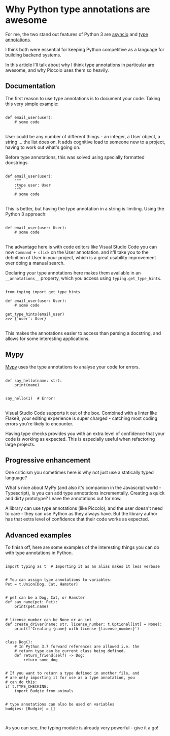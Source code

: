 # Why Python type annotations are awesome

For me, the two stand out features of Python 3 are [asyncio](https://docs.python.org/3/library/asyncio.html) and [type annotations](https://docs.python.org/3/library/typing.html).

I think both were essential for keeping Python competitive as a language for building backend systems.

In this article I'll talk about why I think type annotations in particular are awesome, and why Piccolo uses them so heavily.

## Documentation

The first reason to use type annotations is to document your code. Taking this very simple example:

<pre>
<code class="language-python">
def email_user(user):
    # some code
</code>
</pre>

User could be any number of different things - an integer, a User object, a string ... the list does on. It adds cognitive load to someone new to a project, having to work out what's going on.

Before type annotations, this was solved using specially formatted docstrings.

<pre>
<code class="language-python">
def email_user(user):
    """
    :type user: User
    """
    # some code
</code>
</pre>

This is better, but having the type annotation in a string is limiting. Using the Python 3 approach:

<pre>
<code class="language-python">
def email_user(user: User):
    # some code
</code>
</pre>

The advantage here is with code editors like Visual Studio Code you can now `Command + click` on the User annotation. and it'll take you to the definition of User in your project, which is a great usability improvement over doing a manual search.

Declaring your type annotations here makes them available in an `__annotations__` property, which you access using `typing.get_type_hints`.

<pre>
<code class="language-python">
from typing import get_type_hints

def email_user(user: User):
    # some code

get_type_hints(email_user)
>>> {'user': User}
</code>
</pre>

This makes the annotations easier to access than parsing a docstring, and allows for some interesting applications.

## Mypy

[Mypy](http://mypy-lang.org/) uses the type annotations to analyse your code for errors.

<pre>
<code class="language-python">
def say_hello(name: str):
    print(name)


say_hello(1)  # Error!
</code>
</pre>

Visual Studio Code supports it out of the box. Combined with a linter like Flake8, your editing experience is super charged - catching most coding errors you're likely to encounter.

Having type checks provides you with an extra level of confidence that your code is working as expected. This is especially useful when refactoring large projects.

## Progressive enhancement

One criticism you sometimes here is why not just use a statically typed language?

What's nice about MyPy (and also it's companion in the Javascript world - Typescript), is you can add type annotations incrementally. Creating a quick and dirty prototype? Leave the annotations out for now.

A library can use type annotations (like Piccolo), and the user doesn't need to care - they can use Python as they always have. But the library author has that extra level of confidence that their code works as expected.

## Advanced examples

To finish off, here are some examples of the interesting things you can do with type annotations in Python.

<pre>
<code class="language-python">
import typing as t  # Importing it as an alias makes it less verbose


# You can assign type annotations to variables:
Pet = t.Union[Dog, Cat, Hamster]


# pet can be a Dog, Cat, or Hamster
def say_name(pet: Pet):
    print(pet.name)


# license_number can be None or an int
def create_driver(name: str, license_number: t.Optional[int] = None):
    print(f'Creating {name} with license {license_number}')


class Dog():
    # In Python 3.7 forward references are allowed i.e. the
    # return type can be current class being defined.
    def return_friend(self) -> Dog:
        return some_dog


# If you want to return a type defined in another file, and
# are only importing it for use as a type annotation, you
# can do this:
if t.TYPE_CHECKING:
    import Budgie from animals


# type annotations can also be used on variables
budgies: [Budgie] = []

</code>
</pre>

As you can see, the typing module is already very powerful - give it a go!
